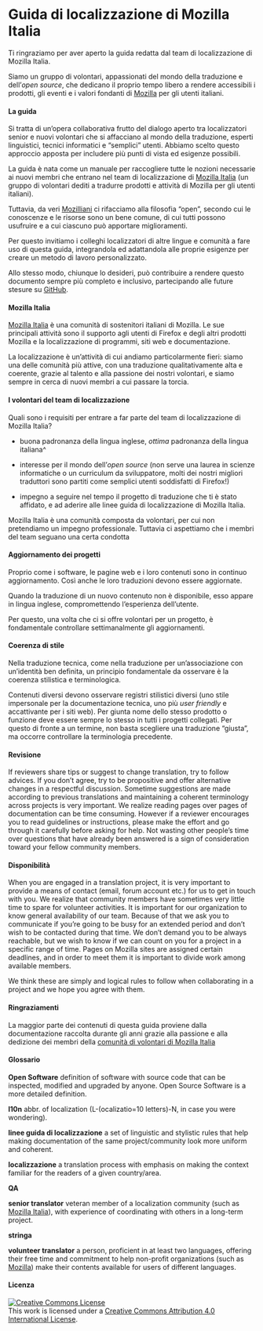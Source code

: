 # Guida di localizzazione di Mozilla Italia

Ti ringraziamo per aver aperto la guida redatta dal team di localizzazione di Mozilla Italia.

Siamo un gruppo di volontari, appassionati del mondo della traduzione e dell’*open source*, che dedicano il proprio tempo libero a rendere accessibili i prodotti, gli eventi e i valori fondanti di [Mozilla](https://www.mozilla.org) per gli utenti italiani.

#### La guida
Si tratta di un’opera collaborativa frutto del dialogo aperto tra localizzatori senior e nuovi volontari che si affacciano al mondo della traduzione, esperti linguistici, tecnici informatici e “semplici” utenti. Abbiamo scelto questo approccio apposta per includere più punti di vista ed esigenze possibili.

La guida è nata come un manuale per raccogliere tutte le nozioni necessarie ai nuovi membri che entrano nel team di localizzazione di [Mozilla Italia](https://www.mozillaitalia.org) (un gruppo di volontari dediti a tradurre prodotti e attività di Mozilla per gli utenti italiani).

Tuttavia, da veri [Mozilliani](https://mozillians.org) ci rifacciamo alla filosofia “open”, secondo cui le conoscenze e le risorse sono un bene comune, di cui tutti possono usufruire e a cui ciascuno può apportare miglioramenti.

Per questo invitiamo i colleghi localizzatori di altre lingue e comunità a fare uso di questa guida, integrandola ed adattandola alle proprie esigenze per creare un metodo di lavoro personalizzato.

Allo stesso modo, chiunque lo desideri, può contribuire a rendere questo documento sempre più completo e inclusivo, partecipando alle future stesure su [GitHub](https://github.com/kitsunenosaraT/Mozilla-Italia-l10n-guide/).


#### Mozilla Italia

[Mozilla Italia](https://www.mozillaitalia.org) è una comunità di sostenitori italiani di Mozilla.
Le sue principali attività sono il supporto agli utenti di Firefox e degli altri prodotti Mozilla e la localizzazione di programmi, siti web e documentazione.

La localizzazione è un’attività di cui andiamo particolarmente fieri: siamo una delle comunità più attive, con una traduzione qualitativamente alta e coerente, grazie al talento e alla passione dei nostri volontari, e siamo sempre in cerca di nuovi membri a cui passare la torcia.

#### I volontari del team di localizzazione
Quali sono i requisiti per entrare a far parte del team di localizzazione di Mozilla Italia?

* buona padronanza della lingua inglese, *ottima* padronanza della lingua italiana^

* interesse per il mondo dell’*open source* (non serve una laurea in scienze informatiche o un curriculum da sviluppatore, molti dei nostri migliori traduttori sono partiti come semplici utenti soddisfatti di Firefox!)

* impegno a seguire nel tempo il progetto di traduzione che ti è stato affidato, e ad aderire alle linee guida di localizzazione di Mozilla Italia.

Mozilla Italia è una comunità composta da volontari, per cui non pretendiamo un impegno professionale. Tuttavia ci aspettiamo che i membri del team seguano una certa condotta

#### Aggiornamento dei progetti

Proprio come i software, le pagine web e i loro contenuti sono in continuo aggiornamento. Così anche le loro traduzioni devono essere aggiornate.

Quando la traduzione di un nuovo contenuto non è disponibile, esso appare in lingua inglese, compromettendo l’esperienza dell’utente.

Per questo, una volta che ci si offre volontari per un progetto, è fondamentale controllare settimanalmente gli aggiornamenti.

#### Coerenza di stile

Nella traduzione tecnica, come nella traduzione per un’associazione con un’identità ben definita, un principio fondamentale da osservare è la coerenza stilistica e terminologica.

Contenuti diversi devono osservare registri stilistici diversi (uno stile impersonale per la documentazione tecnica, uno più *user friendly*  e accattivante per i siti web).
Per giunta  nome dello stesso prodotto o funzione deve essere sempre lo stesso in tutti i progetti collegati. Per questo di fronte a un termine, non basta scegliere una traduzione “giusta”, ma occorre controllare la terminologia precedente.

#### Revisione

If reviewers share tips or suggest to change translation, try to follow advices. If you don’t agree, try to be propositive and offer alternative changes in a respectful discussion.
Sometime suggestions are made according to previous translations and maintaining a coherent terminology across projects is very important.
We realize reading pages over pages of documentation can be time consuming. However if a reviewer encourages you to read guidelines or instructions, please make the effort and go through it carefully before asking for help.
Not wasting other people’s time over questions that have already been answered is a sign of consideration toward your fellow community members.

#### Disponibilità

When you are engaged in a translation project, it is very important to provide a means of contact (email, forum account etc.) for us to get in touch with you.
We realize that community members have sometimes very little time to spare for volunteer activities. It is important for our organization to know general availability of our team. Because of that we ask you to communicate if you’re going to be busy for an extended period and don’t wish to be contacted during that time.
We don’t demand you to be always reachable, but we wish to know if we can count on you for a project in a specific range of time.
Pages on Mozilla sites are assigned certain deadlines, and in order to meet them it is important to divide work among available members.

We think these are simply and logical rules to follow when collaborating in a project and we hope you agree with them.

#### Ringraziamenti
La maggior parte dei contenuti di questa guida proviene dalla documentazione raccolta durante gli anni grazie alla passione e alla dedizione dei membri della [comunità di volontari di Mozilla Italia](https://forum.mozillaitalia.org/)



#### Glossario

**Open Software** definition of software with source code that can be inspected, modified and upgraded by anyone. Open Source Software is a more detailed definition.

**l10n** abbr. of localization (L-(ocalizatio=10 letters)-N, in case you were wondering).

**linee guida di localizzazione** a set of linguistic and stylistic rules that help making documentation of the same project/community look more uniform and coherent.  

**localizzazione** a translation process with emphasis on making the context familiar for the readers of a given country/area.

**QA**

**senior translator** veteran member of a localization community (such as [Mozilla Italia](https://www.mozillaitalia.org/)), with experience of coordinating with others in a long-term project.

**stringa**

**volunteer translator** a person, proficient in at least two languages, offering their free time and commitment to help non-profit organizations (such as [Mozilla](https://www.mozilla.org)) make their contents available for users of different languages.

#### Licenza

<a rel="license" href="http://creativecommons.org/licenses/by/4.0/"><img alt="Creative Commons License" style="border-width:0" src="https://i.creativecommons.org/l/by/4.0/88x31.png" /></a><br />This work is licensed under a <a rel="license" href="http://creativecommons.org/licenses/by/4.0/">Creative Commons Attribution 4.0 International License</a>.
